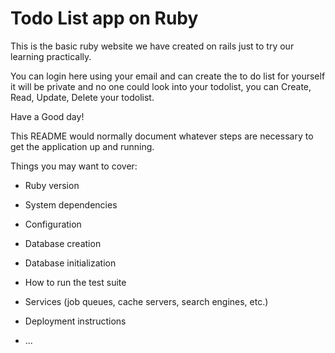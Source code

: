 # Todo List app on Ruby

This is the basic ruby website we have created on rails  just to try our learning practically.


You can login here using your email and can create the to do list for yourself it will be private and no one could look into your todolist, you can Create, Read, Update, Delete your todolist.
  		

Have a Good day!

This README would normally document whatever steps are necessary to get the
application up and running.

Things you may want to cover:

* Ruby version

* System dependencies

* Configuration

* Database creation

* Database initialization

* How to run the test suite

* Services (job queues, cache servers, search engines, etc.)

* Deployment instructions

* ...
